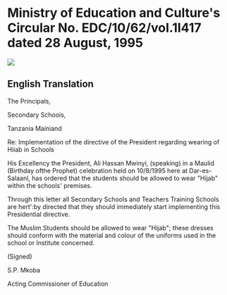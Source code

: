 Ministry  of  Education  and  Culture's Circular  No. EDC/10/62/voI.1I417  dated   28 August,   1995
====================================================================================================

![](/sites/default/files/image002.gif)

English Translation
-------------------

The Principals,

Secondary Schoois,

Tanzania Mainiand

Re: Implementation of the directive of the President regarding wearing
of Hiiab in Schools

His Excellency the President, Ali Hassan Mwinyi, (speaking) in a Maulid
(Birthday ofthe Prophet) celebration held on 10/8/1995 here at
Dar-es-Salaanl, has ordered that the students should be allowed to wear
"Hijab" within the schools' premises.

Through this letter all Secondary Schools and Teachers Training Schools
are hert':by directed that they should immediately start implementing
this Presidential directive.

The Muslim Students should be allowed to wear "Hijab"; these dresses
should conform with the material and colour of the uniforms used in the
school or Institute concerned.

(Signed)

S.P. Mkoba

Acting Commissioner of Education


